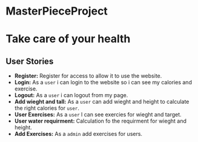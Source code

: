 # MasterPieceProject

# Take care of your health

## User Stories

- **Register:** Register for access to allow it to use the website.
- **Login:** As a `user` i can login to the website so i can see my calories and exercise.
- **Logout:** As a `user` i can logout from my page.
- **Add wieght and tall:** As a `user` can add wieght and height to calculate the right calories  for `user`.
- **User Exercises:** As a `user` l can see exercies for wieght and target.
- **User water requirment:** Calculation fo the requirment for wieght and height.
- **Add Exercises:**  As a `admin` add exercises for users. 
